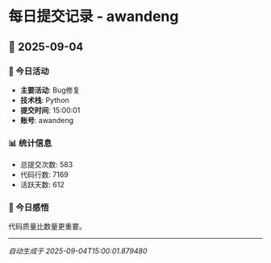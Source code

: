 # 每日提交记录 - awandeng

## 📅 2025-09-04

### 🎯 今日活动
- **主要活动**: Bug修复
- **技术栈**: Python
- **提交时间**: 15:00:01
- **账号**: awandeng

### 📊 统计信息
- 总提交次数: 583
- 代码行数: 7169
- 活跃天数: 612

### 💭 今日感悟
代码质量比数量更重要。

---
*自动生成于 2025-09-04T15:00:01.879480*
